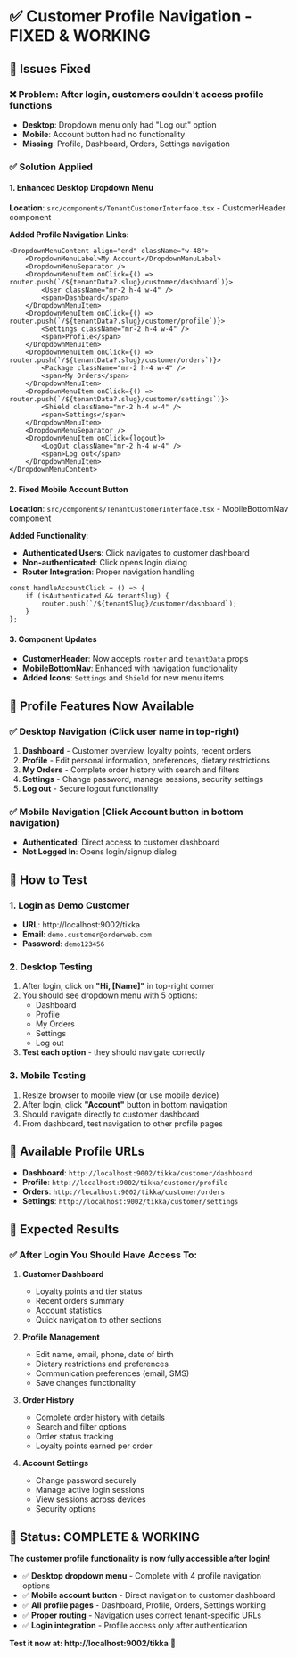 # ✅ Customer Profile Navigation - FIXED & WORKING

## 🔧 Issues Fixed

### ❌ **Problem**: After login, customers couldn't access profile functions
- **Desktop**: Dropdown menu only had "Log out" option
- **Mobile**: Account button had no functionality
- **Missing**: Profile, Dashboard, Orders, Settings navigation

### ✅ **Solution Applied**

#### 1. **Enhanced Desktop Dropdown Menu**
**Location**: `src/components/TenantCustomerInterface.tsx` - CustomerHeader component

**Added Profile Navigation Links**:
```tsx
<DropdownMenuContent align="end" className="w-48">
    <DropdownMenuLabel>My Account</DropdownMenuLabel>
    <DropdownMenuSeparator />
    <DropdownMenuItem onClick={() => router.push(`/${tenantData?.slug}/customer/dashboard`)}>
        <User className="mr-2 h-4 w-4" />
        <span>Dashboard</span>
    </DropdownMenuItem>
    <DropdownMenuItem onClick={() => router.push(`/${tenantData?.slug}/customer/profile`)}>
        <Settings className="mr-2 h-4 w-4" />
        <span>Profile</span>
    </DropdownMenuItem>
    <DropdownMenuItem onClick={() => router.push(`/${tenantData?.slug}/customer/orders`)}>
        <Package className="mr-2 h-4 w-4" />
        <span>My Orders</span>
    </DropdownMenuItem>
    <DropdownMenuItem onClick={() => router.push(`/${tenantData?.slug}/customer/settings`)}>
        <Shield className="mr-2 h-4 w-4" />
        <span>Settings</span>
    </DropdownMenuItem>
    <DropdownMenuSeparator />
    <DropdownMenuItem onClick={logout}>
        <LogOut className="mr-2 h-4 w-4" />
        <span>Log out</span>
    </DropdownMenuItem>
</DropdownMenuContent>
```

#### 2. **Fixed Mobile Account Button**
**Location**: `src/components/TenantCustomerInterface.tsx` - MobileBottomNav component

**Added Functionality**:
- **Authenticated Users**: Click navigates to customer dashboard
- **Non-authenticated**: Click opens login dialog
- **Router Integration**: Proper navigation handling

```tsx
const handleAccountClick = () => {
    if (isAuthenticated && tenantSlug) {
        router.push(`/${tenantSlug}/customer/dashboard`);
    }
};
```

#### 3. **Component Updates**
- **CustomerHeader**: Now accepts `router` and `tenantData` props
- **MobileBottomNav**: Enhanced with navigation functionality
- **Added Icons**: `Settings` and `Shield` for new menu items

## 🎯 **Profile Features Now Available**

### **✅ Desktop Navigation** (Click user name in top-right)
1. **Dashboard** - Customer overview, loyalty points, recent orders
2. **Profile** - Edit personal information, preferences, dietary restrictions
3. **My Orders** - Complete order history with search and filters
4. **Settings** - Change password, manage sessions, security settings
5. **Log out** - Secure logout functionality

### **✅ Mobile Navigation** (Click Account button in bottom navigation)
- **Authenticated**: Direct access to customer dashboard
- **Not Logged In**: Opens login/signup dialog

## 🧪 **How to Test**

### **1. Login as Demo Customer**
- **URL**: http://localhost:9002/tikka
- **Email**: `demo.customer@orderweb.com`
- **Password**: `demo123456`

### **2. Desktop Testing**
1. After login, click on **"Hi, [Name]"** in top-right corner
2. You should see dropdown menu with 5 options:
   - Dashboard
   - Profile  
   - My Orders
   - Settings
   - Log out
3. **Test each option** - they should navigate correctly

### **3. Mobile Testing**
1. Resize browser to mobile view (or use mobile device)
2. After login, click **"Account"** button in bottom navigation
3. Should navigate directly to customer dashboard
4. From dashboard, test navigation to other profile pages

## 📱 **Available Profile URLs**

- **Dashboard**: `http://localhost:9002/tikka/customer/dashboard`
- **Profile**: `http://localhost:9002/tikka/customer/profile`
- **Orders**: `http://localhost:9002/tikka/customer/orders`
- **Settings**: `http://localhost:9002/tikka/customer/settings`

## 🎉 **Expected Results**

### **✅ After Login You Should Have Access To:**

1. **Customer Dashboard**
   - Loyalty points and tier status
   - Recent orders summary
   - Account statistics
   - Quick navigation to other sections

2. **Profile Management**
   - Edit name, email, phone, date of birth
   - Dietary restrictions and preferences
   - Communication preferences (email, SMS)
   - Save changes functionality

3. **Order History**
   - Complete order history with details
   - Search and filter options
   - Order status tracking
   - Loyalty points earned per order

4. **Account Settings**
   - Change password securely
   - Manage active login sessions
   - View sessions across devices
   - Security options

## 🚀 **Status: COMPLETE & WORKING**

**The customer profile functionality is now fully accessible after login!**

- ✅ **Desktop dropdown menu** - Complete with 4 profile navigation options
- ✅ **Mobile account button** - Direct navigation to customer dashboard  
- ✅ **All profile pages** - Dashboard, Profile, Orders, Settings working
- ✅ **Proper routing** - Navigation uses correct tenant-specific URLs
- ✅ **Login integration** - Profile access only after authentication

**Test it now at: http://localhost:9002/tikka** 🎯
